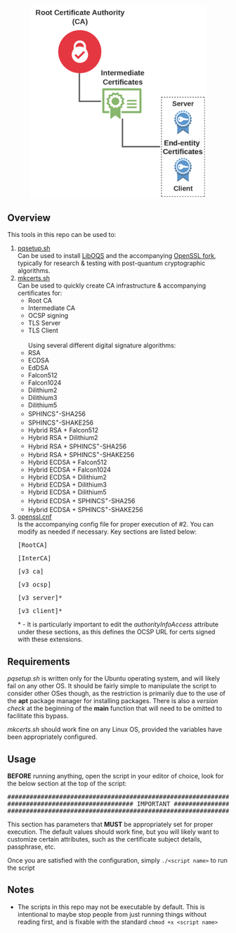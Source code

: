<div align="center">
	<img src="Pictures/PQ-Certs.png" alt="Trust chain overview" width="400" height="auto"> 
</div>


## Overview
This tools in this repo can be used to:
1. [pqsetup.sh](pqsetup.sh) <br>
Can be used to install [LibOQS](https://github.com/open-quantum-safe/liboqs) and the accompanying [OpenSSL fork](https://github.com/open-quantum-safe/openssl), typically for research & testing with post-quantum cryptographic algorithms.
2. [mkcerts.sh](mkcerts.sh) <br>
Can be used to quickly create CA infrastructure & accompanying certificates for:
    - Root CA
    - Intermediate CA
    - OCSP signing
    - TLS Server
    - TLS Client
<br><br>Using several different digital signature algorithms:
    - RSA
    - ECDSA
    - EdDSA
    - Falcon512
    - Falcon1024
    - Dilithium2
    - Dilithium3
    - Dilithium5
    - SPHINCS<sup>+</sup>-SHA256
    - SPHINCS<sup>+</sup>-SHAKE256
    - Hybrid RSA + Falcon512
    - Hybrid RSA + Dilithium2
    - Hybrid RSA + SPHINCS<sup>+</sup>-SHA256
    - Hybrid RSA + SPHINCS<sup>+</sup>-SHAKE256
    - Hybrid ECDSA + Falcon512
    - Hybrid ECDSA + Falcon1024
    - Hybrid ECDSA + Dilithium2
    - Hybrid ECDSA + Dilithium3
    - Hybrid ECDSA + Dilithium5
    - Hybrid ECDSA + SPHINCS<sup>+</sup>-SHA256
    - Hybrid ECDSA + SPHINCS<sup>+</sup>-SHAKE256
3. [openssl.cnf](openssl.cnf) <br>
Is the accompanying config file for proper execution of #2. You can modify as needed if necessary. Key sections are listed below: <pre>[RootCA]</pre> <pre>[InterCA]</pre> <pre>[v3_ca]</pre> <pre>[v3_ocsp]</pre> <pre>[v3_server]&ast;</pre>  <pre>[v3_client]&ast;</pre> 
&ast; - It is particularly important to edit the *authorityInfoAccess* attribute under these sections, as this defines the OCSP URL for certs signed with these extensions.

## Requirements
*pqsetup.sh* is written only for the Ubuntu operating system, and will likely fail on any other OS. It should be fairly simple to manipulate the script to consider other OSes though, as the restriction is primarily due to the use of the **apt** package manager for installing packages. There is also a *version check* at the beginning of the **main** function that will need to be omitted to facilitate this bypass.

*mkcerts.sh* should work fine on any Linux OS, provided the variables have been appropriately configured.

## Usage
**BEFORE** running anything, open the script in your editor of choice, look for the below section at the top of the script: 
<pre>###############################################################################
################################## IMPORTANT ##################################
###############################################################################</pre>
This section has parameters that **MUST** be appropriately set for proper execution. The default values should work fine, but you will likely want to customize certain attributes, such as the certificate subject details, passphrase, etc.

Once you are satisfied with the configuration, simply `./<script name>` to run the script

## Notes
- The scripts in this repo may not be executable by default. This is intentional to maybe stop people from just running things without reading first, and is fixable with the standard `chmod +x <script name>`
